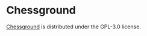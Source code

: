 # Chessground

[Chessground](https://github.com/ornicar/chessground) is distributed under the GPL-3.0 license.
